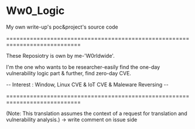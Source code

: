 # Ww0_Logic
My own write-up's poc&amp;project's source code


============================================================================

These Reposiotry is own by me-'W0rldwide'.

I'm the one who wants to be researcher-easily find the one-day vulnerability logic part 
 & further, find zero-day CVE.

-- Interest : Window, Linux CVE & IoT CVE & Maleware Reversing --





============================================================================

(Note: This translation assumes the context of a request for translation and vulnerability analysis.)
  -> write comment on issue side



  

